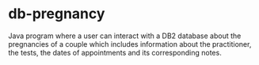 # db-pregnancy

Java program where a user can interact with a DB2 database about the pregnancies of a couple which includes information about the practitioner, the tests, the dates of appointments and its corresponding notes.
